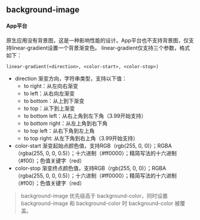 ## background-image


<!-- CSSJSON.background-image.description -->

<!-- CSSJSON.background-image.syntax -->

<!-- CSSJSON.background-image.values -->

<!-- CSSJSON.background-image.defaultValue -->

<!-- CSSJSON.background-image.unixTags -->

<!-- CSSJSON.background-image.compatibility -->

<!-- CSSJSON.background-image.example -->

#### App平台
原生应用没有背景图，这是一种影响性能的设计。App平台也不支持背景图，仅支持linear-gradient设置一个背景渐变色。
linear-gradient仅支持三个参数，格式如下：
```
linear-gradient(<direction>, <color-start>, <color-stop>)
```
- direction
	渐变方向，字符串类型，支持以下值：
	+ to right：从左向右渐变
	+ to left：从右向左渐变
	+ to bottom：从上到下渐变
	+ to top：从下到上渐变
	+ to bottom left：从右上角到左下角（3.99开始支持）
	+ to bottom right：从左上角到右下角
	+ to top left：从右下角到左上角
	+ to top right: 从左下角到右上角（3.99开始支持）
- color-start
	渐变起始点颜色值，支持RGB（rgb(255, 0, 0)）；RGBA（rgba(255, 0, 0, 0.5)）；十六进制（#ff0000）；精简写法的十六进制（#f00）；色值关键字（red）
- color-stop
	渐变终点颜色值，支持RGB（rgb(255, 0, 0)）；RGBA（rgba(255, 0, 0, 0.5)）；十六进制（#ff0000）；精简写法的十六进制（#f00）；色值关键字（red）

> background-image 优先级高于 background-color，同时设置 background-image 和 background-color 时 background-color 被覆盖。


<!-- CSSJSON.background-image.reference -->

